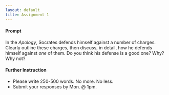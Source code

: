 ```yaml
---
layout: default
title: Assignment 1
---
```


#### Prompt ####

In the *Apology*, Socrates defends himself against a number of charges. Clearly outline these charges, then discuss, in detail, how he defends himself against *one* of them. Do you think his defense is a good one? Why? Why not? 


#### Further Instruction ####

+ Please write 250-500 words. No more. No less. 
+ Submit your responses by Mon. @ 1pm. 
 

